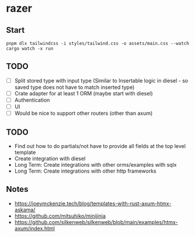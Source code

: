 # razer

## Start

```
pnpm dlx tailwindcss -i styles/tailwind.css -o assets/main.css --watch
cargo watch -x run
```
## TODO
- [ ] Split stored type with input type (Similar to Insertable logic in diesel - so saved type does not have to match inserted type)
- [ ] Crate adapter for at least 1 ORM (maybe start with diesel)
- [ ] Authentication
- [ ] UI
- [ ] Would be nice to support other routers (other than axum)

## TODO
- Find out how to do partials/not have to provide all fields at the top level template
- Create integration with diesel
- Long Term: Create integrations with other orms/examples with sqlx
- Long Term: Create integrations with other http frameworks

## Notes

- https://joeymckenzie.tech/blog/templates-with-rust-axum-htmx-askama/
- https://github.com/mitsuhiko/minijinja
- https://github.com/silkenweb/silkenweb/blob/main/examples/htmx-axum/index.html
